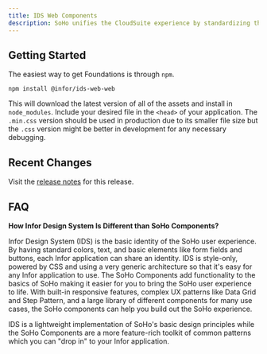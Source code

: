 ```yaml
---
title: IDS Web Components
description: SoHo unifies the CloudSuite experience by standardizing the universal design elements like colors, text, and buttons. Infor Design System is a simple CSS library to help implement SoHo design principles with easy-to-follow and easy-to-implement rules and code.
---
```


## Getting Started

The easiest way to get Foundations is through `npm`.

```
npm install @infor/ids-web-web
```

This will download the latest version of all of the assets and install in `node_modules`. Include your desired file in the `<head>` of your application. The `.min.css` version should be used in production due to its smaller file size but the `.css` version might be better in development for any necessary debugging.

## Recent Changes

Visit the [release notes](./release-notes.html) for this release.

## FAQ

**How Infor Design System Is Different than SoHo Components?**

Infor Design System (IDS) is the basic identity of the SoHo user experience. By having standard colors, text, and basic elements like form fields and buttons, each Infor application can share an identity. IDS is style-only, powered by CSS and using a very generic architecture so that it's easy for any Infor application to use. The SoHo Components add functionality to the basics of SoHo making it easier for you to bring the SoHo user experience to life. With built-in responsive features, complex UX patterns like Data Grid and Step Pattern, and a large library of different components for many use cases, the SoHo components can help you build out the SoHo experience.

IDS is a lightweight implementation of SoHo's basic design principles while the SoHo Components are a more feature-rich toolkit of common patterns which you can "drop in" to your Infor application.
